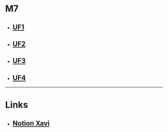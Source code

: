 # M7
- ## [UF1]()
- ## [UF2]()
- ## [UF3]()
- ## [UF4](/M7/UF4/UF4.md)
***
# Links
- ## [Notion Xavi](https://xavi-molina.notion.site/Serveis-de-Xarxa-254d79178a364d35ac8f5a36d9bae090)